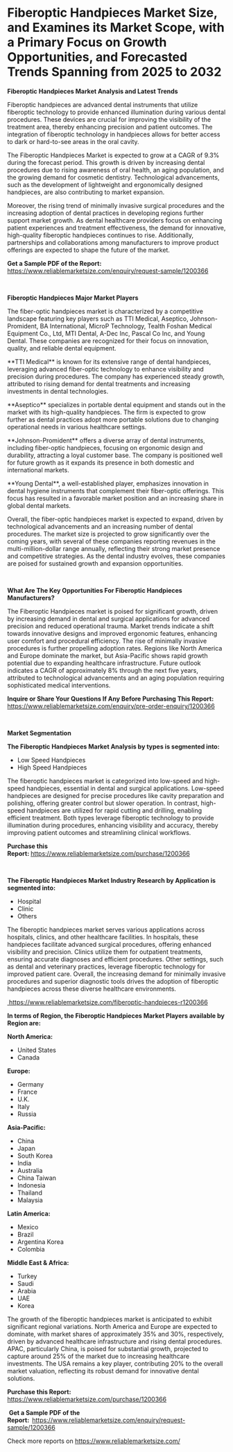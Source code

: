 <p><h1>Fiberoptic Handpieces Market Size, and Examines its Market Scope, with a Primary Focus on Growth Opportunities, and Forecasted Trends Spanning from 2025 to 2032</h1></p><p><strong>Fiberoptic Handpieces Market Analysis and Latest Trends</strong></p>
<p><p>Fiberoptic handpieces are advanced dental instruments that utilize fiberoptic technology to provide enhanced illumination during various dental procedures. These devices are crucial for improving the visibility of the treatment area, thereby enhancing precision and patient outcomes. The integration of fiberoptic technology in handpieces allows for better access to dark or hard-to-see areas in the oral cavity.</p><p>The Fiberoptic Handpieces Market is expected to grow at a CAGR of 9.3% during the forecast period. This growth is driven by increasing dental procedures due to rising awareness of oral health, an aging population, and the growing demand for cosmetic dentistry. Technological advancements, such as the development of lightweight and ergonomically designed handpieces, are also contributing to market expansion.</p><p>Moreover, the rising trend of minimally invasive surgical procedures and the increasing adoption of dental practices in developing regions further support market growth. As dental healthcare providers focus on enhancing patient experiences and treatment effectiveness, the demand for innovative, high-quality fiberoptic handpieces continues to rise. Additionally, partnerships and collaborations among manufacturers to improve product offerings are expected to shape the future of the market.</p></p>
<p><strong>Get a Sample PDF of the Report:&nbsp;</strong> <a href="https://www.reliablemarketsize.com/enquiry/request-sample/1200366?utm_campaign=3100&utm_medium=2&utm_source=Github&utm_content=ia&utm_term=04032025&utm_id=fiberoptic-handpieces">https://www.reliablemarketsize.com/enquiry/request-sample/1200366</a></p>
<p>&nbsp;</p>
<p><strong>Fiberoptic Handpieces Major Market Players</strong></p>
<p><p>The fiber-optic handpieces market is characterized by a competitive landscape featuring key players such as TTI Medical, Aseptico, Johnson-Promident, BA International, MicroP Technology, Tealth Foshan Medical Equipment Co., Ltd, MTI Dental, A-Dec Inc, Pascal Co Inc, and Young Dental. These companies are recognized for their focus on innovation, quality, and reliable dental equipment.</p><p>**TTI Medical** is known for its extensive range of dental handpieces, leveraging advanced fiber-optic technology to enhance visibility and precision during procedures. The company has experienced steady growth, attributed to rising demand for dental treatments and increasing investments in dental technologies.</p><p>**Aseptico** specializes in portable dental equipment and stands out in the market with its high-quality handpieces. The firm is expected to grow further as dental practices adopt more portable solutions due to changing operational needs in various healthcare settings.</p><p>**Johnson-Promident** offers a diverse array of dental instruments, including fiber-optic handpieces, focusing on ergonomic design and durability, attracting a loyal customer base. The company is positioned well for future growth as it expands its presence in both domestic and international markets.</p><p>**Young Dental**, a well-established player, emphasizes innovation in dental hygiene instruments that complement their fiber-optic offerings. This focus has resulted in a favorable market position and an increasing share in global dental markets.</p><p>Overall, the fiber-optic handpieces market is expected to expand, driven by technological advancements and an increasing number of dental procedures. The market size is projected to grow significantly over the coming years, with several of these companies reporting revenues in the multi-million-dollar range annually, reflecting their strong market presence and competitive strategies. As the dental industry evolves, these companies are poised for sustained growth and expansion opportunities.</p></p>
<p>&nbsp;</p>
<p><strong>What Are The Key Opportunities For Fiberoptic Handpieces Manufacturers?</strong></p>
<p><p>The Fiberoptic Handpieces market is poised for significant growth, driven by increasing demand in dental and surgical applications for advanced precision and reduced operational trauma. Market trends indicate a shift towards innovative designs and improved ergonomic features, enhancing user comfort and procedural efficiency. The rise of minimally invasive procedures is further propelling adoption rates. Regions like North America and Europe dominate the market, but Asia-Pacific shows rapid growth potential due to expanding healthcare infrastructure. Future outlook indicates a CAGR of approximately 8% through the next five years, attributed to technological advancements and an aging population requiring sophisticated medical interventions.</p></p>
<p><strong>Inquire or Share Your Questions If Any Before Purchasing This Report:</strong> <a href="https://www.reliablemarketsize.com/enquiry/pre-order-enquiry/1200366?utm_campaign=3100&utm_medium=2&utm_source=Github&utm_content=ia&utm_term=04032025&utm_id=fiberoptic-handpieces">https://www.reliablemarketsize.com/enquiry/pre-order-enquiry/1200366</a></p>
<p>&nbsp;</p>
<p><strong>Market Segmentation</strong></p>
<p><strong>The Fiberoptic Handpieces Market Analysis by types is segmented into:</strong></p>
<p><ul><li>Low Speed Handpieces</li><li>High Speed Handpieces</li></ul></p>
<p><p>The fiberoptic handpieces market is categorized into low-speed and high-speed handpieces, essential in dental and surgical applications. Low-speed handpieces are designed for precise procedures like cavity preparation and polishing, offering greater control but slower operation. In contrast, high-speed handpieces are utilized for rapid cutting and drilling, enabling efficient treatment. Both types leverage fiberoptic technology to provide illumination during procedures, enhancing visibility and accuracy, thereby improving patient outcomes and streamlining clinical workflows.</p></p>
<p><strong>Purchase this Report:&nbsp;</strong><a href="https://www.reliablemarketsize.com/purchase/1200366?utm_campaign=3100&utm_medium=2&utm_source=Github&utm_content=ia&utm_term=04032025&utm_id=fiberoptic-handpieces">https://www.reliablemarketsize.com/purchase/1200366</a></p>
<p>&nbsp;</p>
<p><strong>The Fiberoptic Handpieces Market Industry Research by Application is segmented into:</strong></p>
<p><ul><li>Hospital</li><li>Clinic</li><li>Others</li></ul></p>
<p><p>The fiberoptic handpieces market serves various applications across hospitals, clinics, and other healthcare facilities. In hospitals, these handpieces facilitate advanced surgical procedures, offering enhanced visibility and precision. Clinics utilize them for outpatient treatments, ensuring accurate diagnoses and efficient procedures. Other settings, such as dental and veterinary practices, leverage fiberoptic technology for improved patient care. Overall, the increasing demand for minimally invasive procedures and superior diagnostic tools drives the adoption of fiberoptic handpieces across these diverse healthcare environments.</p></p>
<p><a href="https://www.reliablemarketsize.com/fiberoptic-handpieces-r1200366?utm_campaign=3100&utm_medium=2&utm_source=Github&utm_content=ia&utm_term=04032025&utm_id=fiberoptic-handpieces">&nbsp;https://www.reliablemarketsize.com/fiberoptic-handpieces-r1200366</a></p>
<p><strong>In terms of Region, the Fiberoptic Handpieces Market Players available by Region are:</strong></p>
<p>
    <p> <strong> North America: </strong>
        <ul>
            <li>United States</li>
            <li>Canada</li>
        </ul>
        </p> 
    <p> <strong> Europe: </strong>
        <ul>
            <li>Germany</li>
            <li>France</li>
            <li>U.K.</li>
            <li>Italy</li>
            <li>Russia</li>
        </ul>
        </p> 
    <p> <strong> Asia-Pacific: </strong>
        <ul>
            <li>China</li>
            <li>Japan</li>
            <li>South Korea</li>
            <li>India</li>
            <li>Australia</li>
            <li>China Taiwan</li>
            <li>Indonesia</li>
            <li>Thailand</li>
            <li>Malaysia</li>
        </ul>
        </p> 
    <p> <strong> Latin America: </strong>
        <ul>
            <li>Mexico</li>
            <li>Brazil</li>
            <li>Argentina Korea</li>
            <li>Colombia</li>
        </ul>
        </p> 
    <p> <strong> Middle East & Africa: </strong>
        <ul>
            <li>Turkey</li>
            <li>Saudi</li>
            <li>Arabia</li>
            <li>UAE</li>
            <li>Korea</li>
        </ul>
    </p>
    </p>
<p><p>The growth of the fiberoptic handpieces market is anticipated to exhibit significant regional variations. North America and Europe are expected to dominate, with market shares of approximately 35% and 30%, respectively, driven by advanced healthcare infrastructure and rising dental procedures. APAC, particularly China, is poised for substantial growth, projected to capture around 25% of the market due to increasing healthcare investments. The USA remains a key player, contributing 20% to the overall market valuation, reflecting its robust demand for innovative dental solutions.</p></p>
<p><strong>Purchase this Report: </strong><a href="https://www.reliablemarketsize.com/purchase/1200366?utm_campaign=3100&utm_medium=2&utm_source=Github&utm_content=ia&utm_term=04032025&utm_id=fiberoptic-handpieces">https://www.reliablemarketsize.com/purchase/1200366</a></p>
<p>&nbsp;<strong>Get a Sample PDF of the Report:&nbsp;&nbsp;</strong><a href="https://www.reliablemarketsize.com/enquiry/request-sample/1200366?utm_campaign=3100&utm_medium=2&utm_source=Github&utm_content=ia&utm_term=04032025&utm_id=fiberoptic-handpieces">https://www.reliablemarketsize.com/enquiry/request-sample/1200366</a></p>
<p><strong></strong></p>
<p>Check more reports on <a href="https://www.reliablemarketsize.com/?utm_campaign=3100&utm_medium=2&utm_source=Github&utm_content=ia&utm_term=04032025&utm_id=fiberoptic-handpieces">https://www.reliablemarketsize.com/</a></p>